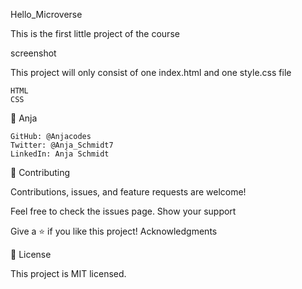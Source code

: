 Hello_Microverse

This is the first little project of the course

screenshot

This project will only consist of one index.html and one style.css file

    HTML
    CSS

👤 Anja

    GitHub: @Anjacodes
    Twitter: @Anja_Schmidt7
    LinkedIn: Anja Schmidt

🤝 Contributing

Contributions, issues, and feature requests are welcome!

Feel free to check the issues page.
Show your support

Give a ⭐️ if you like this project!
Acknowledgments

📝 License

This project is MIT licensed.
